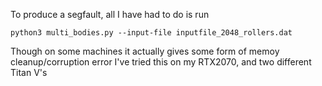 To produce a segfault, all I have had to do is run 

`python3 multi_bodies.py --input-file inputfile_2048_rollers.dat`

Though on some machines it actually gives some form of memoy cleanup/corruption error 
I've tried this on my RTX2070, and two different Titan V's 
